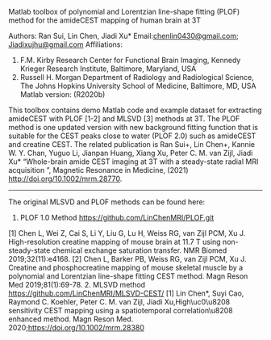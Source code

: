 Matlab toolbox of polynomial and Lorentzian line-shape fitting (PLOF) method for the amideCEST mapping of human brain at 3T

Authors: Ran Sui, Lin Chen, Jiadi Xu*
Email:chenlin0430@gmail.com; Jiadixujhu@gmail.com
Affiliations: 
1. F.M. Kirby Research Center for Functional Brain Imaging, Kennedy Krieger Research Institute, Baltimore, Maryland, USA
2. Russell H. Morgan Department of Radiology and Radiological Science, The Johns Hopkins University School of Medicine, Baltimore, MD, USA
Matlab version: (R2020b)

This toolbox contains demo Matlab code and example dataset for extracting amideCEST with PLOF [1-2] and MLSVD [3] methods at 3T. The PLOF method is one updated version with new background fitting function that is suitable for the CEST peaks close to water (PLOF 2.0) such as amideCEST and creatine CEST. The related publication is
Ran Sui+, Lin Chen+, Kannie W. Y. Chan, Yuguo Li, Jianpan Huang, Xiang Xu, Peter C. M. van Zijl, Jiadi Xu* “Whole-brain amide CEST imaging at 3T with a steady-state radial MRI acquisition ”, Magnetic Resonance in Medicine, (2021) http://doi.org/10.1002/mrm.28770.

------------------------------------------------------------------------------------------------------------------------------

The original MLSVD and PLOF methods can be found here:
1. PLOF 1.0 Method
https://github.com/LinChenMRI/PLOF.git

[1] Chen L, Wei Z, Cai S, Li Y, Liu G, Lu H, Weiss RG, van Zijl PCM, Xu J. High-resolution creatine mapping of mouse brain at 11.7 T using non-steady-state chemical exchange saturation transfer. NMR Biomed 2019;32(11):e4168.
[2] Chen L, Barker PB, Weiss RG, van Zijl PCM, Xu J. Creatine and phosphocreatine mapping of mouse skeletal muscle by a polynomial and Lorentzian line-shape fitting CEST method. Magn Reson Med 2019;81(1):69-78.
2. MLSVD method
https://github.com/LinChenMRI/MLSVD-CEST/
[1] Lin Chen*, Suyi Cao, Raymond C. Koehler, Peter C. M. van Zijl, Jiadi Xu,High\uc0\u8208 sensitivity CEST mapping using a spatiotemporal correlation\u8208 enhanced method. Magn Reson Med. 2020;https://doi.org/10.1002/mrm.28380
